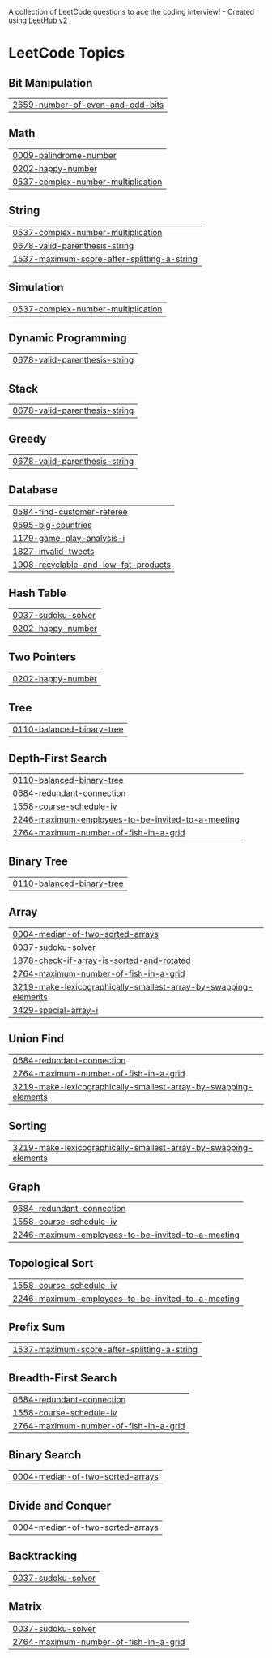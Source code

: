 A collection of LeetCode questions to ace the coding interview! - Created using [LeetHub v2](https://github.com/arunbhardwaj/LeetHub-2.0)
<!---LeetCode Topics Start-->
# LeetCode Topics
## Bit Manipulation
|  |
| ------- |
| [2659-number-of-even-and-odd-bits](https://github.com/AlluriAkshitha/Leetcodes/tree/master/2659-number-of-even-and-odd-bits) |
## Math
|  |
| ------- |
| [0009-palindrome-number](https://github.com/AlluriAkshitha/Leetcodes/tree/master/0009-palindrome-number) |
| [0202-happy-number](https://github.com/AlluriAkshitha/Leetcodes/tree/master/0202-happy-number) |
| [0537-complex-number-multiplication](https://github.com/AlluriAkshitha/Leetcodes/tree/master/0537-complex-number-multiplication) |
## String
|  |
| ------- |
| [0537-complex-number-multiplication](https://github.com/AlluriAkshitha/Leetcodes/tree/master/0537-complex-number-multiplication) |
| [0678-valid-parenthesis-string](https://github.com/AlluriAkshitha/Leetcodes/tree/master/0678-valid-parenthesis-string) |
| [1537-maximum-score-after-splitting-a-string](https://github.com/AlluriAkshitha/Leetcodes/tree/master/1537-maximum-score-after-splitting-a-string) |
## Simulation
|  |
| ------- |
| [0537-complex-number-multiplication](https://github.com/AlluriAkshitha/Leetcodes/tree/master/0537-complex-number-multiplication) |
## Dynamic Programming
|  |
| ------- |
| [0678-valid-parenthesis-string](https://github.com/AlluriAkshitha/Leetcodes/tree/master/0678-valid-parenthesis-string) |
## Stack
|  |
| ------- |
| [0678-valid-parenthesis-string](https://github.com/AlluriAkshitha/Leetcodes/tree/master/0678-valid-parenthesis-string) |
## Greedy
|  |
| ------- |
| [0678-valid-parenthesis-string](https://github.com/AlluriAkshitha/Leetcodes/tree/master/0678-valid-parenthesis-string) |
## Database
|  |
| ------- |
| [0584-find-customer-referee](https://github.com/AlluriAkshitha/Leetcodes/tree/master/0584-find-customer-referee) |
| [0595-big-countries](https://github.com/AlluriAkshitha/Leetcodes/tree/master/0595-big-countries) |
| [1179-game-play-analysis-i](https://github.com/AlluriAkshitha/Leetcodes/tree/master/1179-game-play-analysis-i) |
| [1827-invalid-tweets](https://github.com/AlluriAkshitha/Leetcodes/tree/master/1827-invalid-tweets) |
| [1908-recyclable-and-low-fat-products](https://github.com/AlluriAkshitha/Leetcodes/tree/master/1908-recyclable-and-low-fat-products) |
## Hash Table
|  |
| ------- |
| [0037-sudoku-solver](https://github.com/AlluriAkshitha/Leetcodes/tree/master/0037-sudoku-solver) |
| [0202-happy-number](https://github.com/AlluriAkshitha/Leetcodes/tree/master/0202-happy-number) |
## Two Pointers
|  |
| ------- |
| [0202-happy-number](https://github.com/AlluriAkshitha/Leetcodes/tree/master/0202-happy-number) |
## Tree
|  |
| ------- |
| [0110-balanced-binary-tree](https://github.com/AlluriAkshitha/Leetcodes/tree/master/0110-balanced-binary-tree) |
## Depth-First Search
|  |
| ------- |
| [0110-balanced-binary-tree](https://github.com/AlluriAkshitha/Leetcodes/tree/master/0110-balanced-binary-tree) |
| [0684-redundant-connection](https://github.com/AlluriAkshitha/Leetcodes/tree/master/0684-redundant-connection) |
| [1558-course-schedule-iv](https://github.com/AlluriAkshitha/Leetcodes/tree/master/1558-course-schedule-iv) |
| [2246-maximum-employees-to-be-invited-to-a-meeting](https://github.com/AlluriAkshitha/Leetcodes/tree/master/2246-maximum-employees-to-be-invited-to-a-meeting) |
| [2764-maximum-number-of-fish-in-a-grid](https://github.com/AlluriAkshitha/Leetcodes/tree/master/2764-maximum-number-of-fish-in-a-grid) |
## Binary Tree
|  |
| ------- |
| [0110-balanced-binary-tree](https://github.com/AlluriAkshitha/Leetcodes/tree/master/0110-balanced-binary-tree) |
## Array
|  |
| ------- |
| [0004-median-of-two-sorted-arrays](https://github.com/AlluriAkshitha/Leetcodes/tree/master/0004-median-of-two-sorted-arrays) |
| [0037-sudoku-solver](https://github.com/AlluriAkshitha/Leetcodes/tree/master/0037-sudoku-solver) |
| [1878-check-if-array-is-sorted-and-rotated](https://github.com/AlluriAkshitha/Leetcodes/tree/master/1878-check-if-array-is-sorted-and-rotated) |
| [2764-maximum-number-of-fish-in-a-grid](https://github.com/AlluriAkshitha/Leetcodes/tree/master/2764-maximum-number-of-fish-in-a-grid) |
| [3219-make-lexicographically-smallest-array-by-swapping-elements](https://github.com/AlluriAkshitha/Leetcodes/tree/master/3219-make-lexicographically-smallest-array-by-swapping-elements) |
| [3429-special-array-i](https://github.com/AlluriAkshitha/Leetcodes/tree/master/3429-special-array-i) |
## Union Find
|  |
| ------- |
| [0684-redundant-connection](https://github.com/AlluriAkshitha/Leetcodes/tree/master/0684-redundant-connection) |
| [2764-maximum-number-of-fish-in-a-grid](https://github.com/AlluriAkshitha/Leetcodes/tree/master/2764-maximum-number-of-fish-in-a-grid) |
| [3219-make-lexicographically-smallest-array-by-swapping-elements](https://github.com/AlluriAkshitha/Leetcodes/tree/master/3219-make-lexicographically-smallest-array-by-swapping-elements) |
## Sorting
|  |
| ------- |
| [3219-make-lexicographically-smallest-array-by-swapping-elements](https://github.com/AlluriAkshitha/Leetcodes/tree/master/3219-make-lexicographically-smallest-array-by-swapping-elements) |
## Graph
|  |
| ------- |
| [0684-redundant-connection](https://github.com/AlluriAkshitha/Leetcodes/tree/master/0684-redundant-connection) |
| [1558-course-schedule-iv](https://github.com/AlluriAkshitha/Leetcodes/tree/master/1558-course-schedule-iv) |
| [2246-maximum-employees-to-be-invited-to-a-meeting](https://github.com/AlluriAkshitha/Leetcodes/tree/master/2246-maximum-employees-to-be-invited-to-a-meeting) |
## Topological Sort
|  |
| ------- |
| [1558-course-schedule-iv](https://github.com/AlluriAkshitha/Leetcodes/tree/master/1558-course-schedule-iv) |
| [2246-maximum-employees-to-be-invited-to-a-meeting](https://github.com/AlluriAkshitha/Leetcodes/tree/master/2246-maximum-employees-to-be-invited-to-a-meeting) |
## Prefix Sum
|  |
| ------- |
| [1537-maximum-score-after-splitting-a-string](https://github.com/AlluriAkshitha/Leetcodes/tree/master/1537-maximum-score-after-splitting-a-string) |
## Breadth-First Search
|  |
| ------- |
| [0684-redundant-connection](https://github.com/AlluriAkshitha/Leetcodes/tree/master/0684-redundant-connection) |
| [1558-course-schedule-iv](https://github.com/AlluriAkshitha/Leetcodes/tree/master/1558-course-schedule-iv) |
| [2764-maximum-number-of-fish-in-a-grid](https://github.com/AlluriAkshitha/Leetcodes/tree/master/2764-maximum-number-of-fish-in-a-grid) |
## Binary Search
|  |
| ------- |
| [0004-median-of-two-sorted-arrays](https://github.com/AlluriAkshitha/Leetcodes/tree/master/0004-median-of-two-sorted-arrays) |
## Divide and Conquer
|  |
| ------- |
| [0004-median-of-two-sorted-arrays](https://github.com/AlluriAkshitha/Leetcodes/tree/master/0004-median-of-two-sorted-arrays) |
## Backtracking
|  |
| ------- |
| [0037-sudoku-solver](https://github.com/AlluriAkshitha/Leetcodes/tree/master/0037-sudoku-solver) |
## Matrix
|  |
| ------- |
| [0037-sudoku-solver](https://github.com/AlluriAkshitha/Leetcodes/tree/master/0037-sudoku-solver) |
| [2764-maximum-number-of-fish-in-a-grid](https://github.com/AlluriAkshitha/Leetcodes/tree/master/2764-maximum-number-of-fish-in-a-grid) |
<!---LeetCode Topics End-->